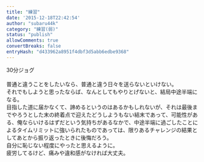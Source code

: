 ```yaml
---
title: "練習"
date: '2015-12-18T22:42:54'
author: "subaru44k"
category: "練習(弱)"
status: "publish"
allowComments: true
convertBreaks: false
entryHash: "d433962a8951f4dbf3d5abb6edbe9368"
---
```

30分ジョグ<br>
<br>
普通と違うことをしたいなら、普通と違う日々を送らないといけない。<br>
それでもしようと思ったならば、なんとしてもやりとげないと、結局中途半端になる。<br>
目指した道に届かなくて、諦めるというのはあるかもしれないが、それは最後までやろうとした末の終着点で迎えたどうしようもない結末であって、可能性がある、俺ならいけるはずだという気持ちがあるなかで、中途半端に過ごしたことによるタイムリミットに強いられたものであっては、限りあるチャレンジの結果としてあとから振り返ったときに後悔だろう。<br>
自分に恥じない程度にやったと思えるように。<br>
疲労してるけど、痛みや違和感がなければ大丈夫。
